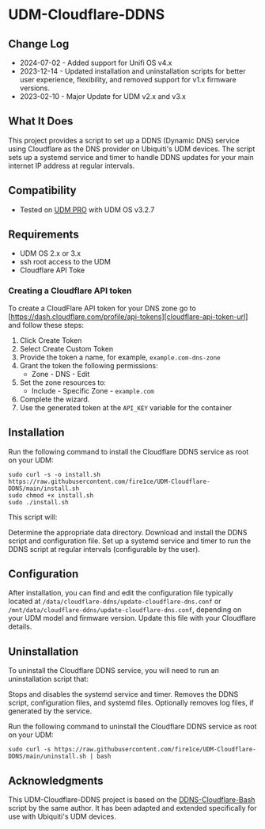 # UDM-Cloudflare-DDNS

## Change Log

- 2024-07-02 - Added support for Unifi OS v4.x
- 2023-12-14 - Updated installation and uninstallation scripts for better user experience, flexibility, and removed support for v1.x firmware versions.
- 2023-02-10 - Major Update for UDM v2.x and v3.x

## What It Does

This project provides a script to set up a DDNS (Dynamic DNS) service using Cloudflare as the DNS provider on Ubiquiti's UDM devices. The script sets up a systemd service and timer to handle DDNS updates for your main internet IP address at regular intervals.

## Compatibility

- Tested on [UDM PRO][amz-udm-pro-url] with UDM OS v3.2.7

## Requirements

- UDM OS 2.x or 3.x
- ssh root access to the UDM
- Cloudflare API Toke

### Creating a Cloudflare API token

To create a CloudFlare API token for your DNS zone go to [https://dash.cloudflare.com/profile/api-tokens][cloudflare-api-token-url] and follow these steps:

1. Click Create Token
2. Select Create Custom Token
3. Provide the token a name, for example, `example.com-dns-zone`
4. Grant the token the following permissions:
   - Zone - DNS - Edit
5. Set the zone resources to:
   - Include - Specific Zone - `example.com`
6. Complete the wizard.
7. Use the generated token at the `API_KEY` variable for the container

## Installation

Run the following command to install the Cloudflare DDNS service as root on your UDM:

```shell
sudo curl -s -o install.sh https://raw.githubusercontent.com/fire1ce/UDM-Cloudflare-DDNS/main/install.sh
sudo chmod +x install.sh
sudo ./install.sh
```

This script will:

Determine the appropriate data directory.
Download and install the DDNS script and configuration file.
Set up a systemd service and timer to run the DDNS script at regular intervals (configurable by the user).

## Configuration

After installation, you can find and edit the configuration file typically located at `/data/cloudflare-ddns/update-cloudflare-dns.conf` or `/mnt/data/cloudflare-ddns/update-cloudflare-dns.conf`, depending on your UDM model and firmware version. Update this file with your Cloudflare details.

## Uninstallation

To uninstall the Cloudflare DDNS service, you will need to run an uninstallation script that:

Stops and disables the systemd service and timer.
Removes the DDNS script, configuration files, and systemd files.
Optionally removes log files, if generated by the service.

Run the following command to uninstall the Cloudflare DDNS service as root on your UDM:

```shell
sudo curl -s https://raw.githubusercontent.com/fire1ce/UDM-Cloudflare-DDNS/main/uninstall.sh | bash
```

## Acknowledgments

This UDM-Cloudflare-DDNS project is based on the [DDNS-Cloudflare-Bash][DDNS-Cloudflare-Bash-git-url] script by the same author. It has been adapted and extended specifically for use with Ubiquiti's UDM devices.

<!-- --- -->

[amz-udm-pro-url]: https://amzn.to/3J4fezk 'Amazon Unifi UDM Pro'
[cloudflare-api-token-url]: https://dash.cloudflare.com/profile/api-tokens 'Cloudflare API Token'
[DDNS-Cloudflare-Bash-git-url]: https://github.com/fire1ce/DDNS-Cloudflare-Bash 'DDNS-Cloudflare-Bash'

<!-- --- -->
